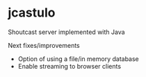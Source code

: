 jcastulo
========

Shoutcast server implemented with Java


Next fixes/improvements
- Option of using a file/in memory database
- Enable streaming to browser clients
